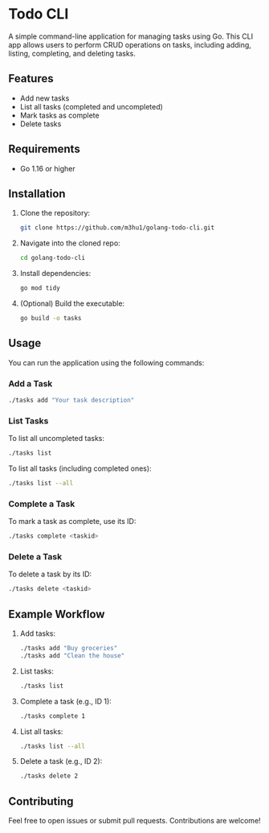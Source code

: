 # Todo CLI

A simple command-line application for managing tasks using Go. This CLI app allows users to perform CRUD operations on tasks, including adding, listing, completing, and deleting tasks.

## Features

- Add new tasks
- List all tasks (completed and uncompleted)
- Mark tasks as complete
- Delete tasks

## Requirements

- Go 1.16 or higher

## Installation

1. Clone the repository:

   ```bash
   git clone https://github.com/m3hu1/golang-todo-cli.git
2. Navigate into the cloned repo:
   ```bash
   cd golang-todo-cli

2. Install dependencies:

   ```bash
   go mod tidy
   ```

3. (Optional) Build the executable:

   ```bash
   go build -o tasks
   ```

## Usage

You can run the application using the following commands:

### Add a Task

```bash
./tasks add "Your task description"
```

### List Tasks

To list all uncompleted tasks:

```bash
./tasks list
```

To list all tasks (including completed ones):

```bash
./tasks list --all
```

### Complete a Task

To mark a task as complete, use its ID:

```bash
./tasks complete <taskid>
```

### Delete a Task

To delete a task by its ID:

```bash
./tasks delete <taskid>
```

## Example Workflow

1. Add tasks:
   ```bash
   ./tasks add "Buy groceries"
   ./tasks add "Clean the house"
   ```

2. List tasks:
   ```bash
   ./tasks list
   ```

3. Complete a task (e.g., ID 1):
   ```bash
   ./tasks complete 1
   ```

4. List all tasks:
   ```bash
   ./tasks list --all
   ```

5. Delete a task (e.g., ID 2):
   ```bash
   ./tasks delete 2
   ```

## Contributing

Feel free to open issues or submit pull requests. Contributions are welcome!
